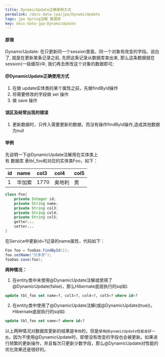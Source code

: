 ```yaml
---
title: DynamicUpdate正确使用方式
permalink: /docs-data-jpa/jpa/DynamicUpdate
tags: jpa Spring注解 数据库
key: docs-data-jpa-DynamicUpdate
---
```

#### 原理
DynamicUpdate: 在只更新同一个session里面，同一个对象有改变的字段。说白了, 就是在更新某条记录之前, 先把这条记录从数据库查出来, 那么这条数据就在session(一级缓存)中, 我们再去修改这个对象的数据即可;

#### @DynamicUpdate正确使用方式
1. 在做 update实体类的某个属性之前，先做findById操作
2. 将需要修改的字段做 set 操作
3. 做 save 操作

#### 误区及经常出现的错误
1. 更新数据时，只传入需要更新的数据，而没有操作findById操作,造成其他数据为null

#### 举例
先说明一下@DynamicUpdate注解用在实体类上     
有 数据库 表tbl_foo和对应的实体类Foo，如下：  

|id|	name|	col3|	col4|	col5|
|:---|:---|:---|:---|:---|
|1	 | 毕加索	|1770	|奥地利|	男|

```java
class Foo{
    private Integer id;
    private String name;
    private String col3;
    private String col4;
    private String col5;
    getter...
    setter...
}
```
在Service中更新id=1记录的name属性，代码如下：
```java
Foo foo = fooDao.findById(1);
foo.setName("贝多芬");
fooDao.save(foo);
```

**两种情况：**
1. 在entity类中未使用@DynamicUpdate注解或使用了@DynamicUpdate(false)，那么Hibernate底层执行的sql如:
```sql
update tbl_foo set name=?, col3=?, col4=?, col5=? where id=?
```

2. 在entity类中使用了@DynamicUpdate注解(或@DynamicUpdate(true))，Hibernate底层执行的sql如:
```sql
update tbl_foo set name=? where id=?
```

以上两种情况对数据库更新的结果是`等效`的，但是`使用@DynamicUpdate性能会好一些`。因为不使用@DynamicUpdate时，即使没有改变的字段也会被更新。如果进行频繁的更新操作，并且每次只更新少数字段，那么@DynamicUpdate对性能的优化效果还是很好的。

